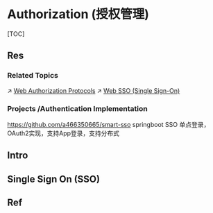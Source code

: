 # Authorization (授权管理)

[TOC]



## Res
### Related Topics
↗ [Web Authorization Protocols](../../../../../Application%20Security/💉%20Web%20Security/🍭%20Web%20Application%20Security%20Mechanisms/Web%20Access%20Control/Web%20Authorization%20Protocols/Web%20Authorization%20Protocols.md)
↗ [Web SSO (Single Sign-On)](../../../../../Application%20Security/💉%20Web%20Security/🍭%20Web%20Application%20Security%20Mechanisms/Web%20Access%20Control/Web%20Authorization%20Protocols/Web%20SSO%20(Single%20Sign-On)/Web%20SSO%20(Single%20Sign-On).md)

### Projects /Authentication Implementation
https://github.com/a466350665/smart-sso
springboot SSO 单点登录，OAuth2实现，支持App登录，支持分布式



## Intro



## Single Sign On (SSO)




## Ref

